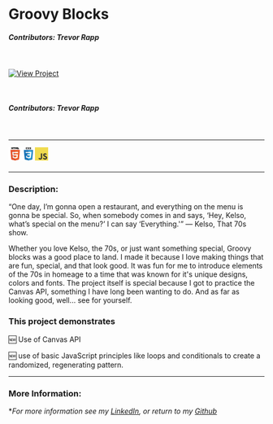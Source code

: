 # Groovy Blocks

##### Contributors: Trevor Rapp


<br>

[![View Project](https://user-images.githubusercontent.com/11747875/141830030-bb37c7b2-7c74-43fa-b705-779189b9f380.png)](https://space-rhino.com)

<br>

##### Contributors: Trevor Rapp

<br>

---

<img align="left" alt="HTML5" width="26px" src="https://raw.githubusercontent.com/github/explore/80688e429a7d4ef2fca1e82350fe8e3517d3494d/topics/html/html.png" />
<img align="left" alt="CSS3" width="26px" src="https://raw.githubusercontent.com/github/explore/80688e429a7d4ef2fca1e82350fe8e3517d3494d/topics/css/css.png" />
<img align="left" alt="JavaScript" width="26px" src="https://raw.githubusercontent.com/github/explore/80688e429a7d4ef2fca1e82350fe8e3517d3494d/topics/javascript/javascript.png" />
<br>

<br/>

---

### Description:

“One day, I’m gonna open a restaurant, and everything on the menu is gonna be special. So, when somebody comes in and says, ‘Hey, Kelso, what’s special on the menu?’ I can say ‘Everything.'” — Kelso, That 70s show.

Whether you love Kelso, the 70s, or just want something special, Groovy blocks was a good place to land.  I made it because I love making things that are fun, special, and that look good.  It was fun for me to introduce elements of the 70s in homeage to a time that was known for it's unique designs, colors and fonts.  The project itself is special because I got to practice the Canvas API, something I have long been wanting to do.  And as far as looking good, well... see for yourself.

### This project demonstrates

🆕 Use of Canvas API

🆕 use of basic JavaScript principles like loops and conditionals to create a randomized, regenerating pattern.

---


### More Information:

\**For more information see my [LinkedIn](https://www.linkedin.com/in/trevor-rapp-042a1037), or return to my [Github](https://github.com/trrapp12)*



